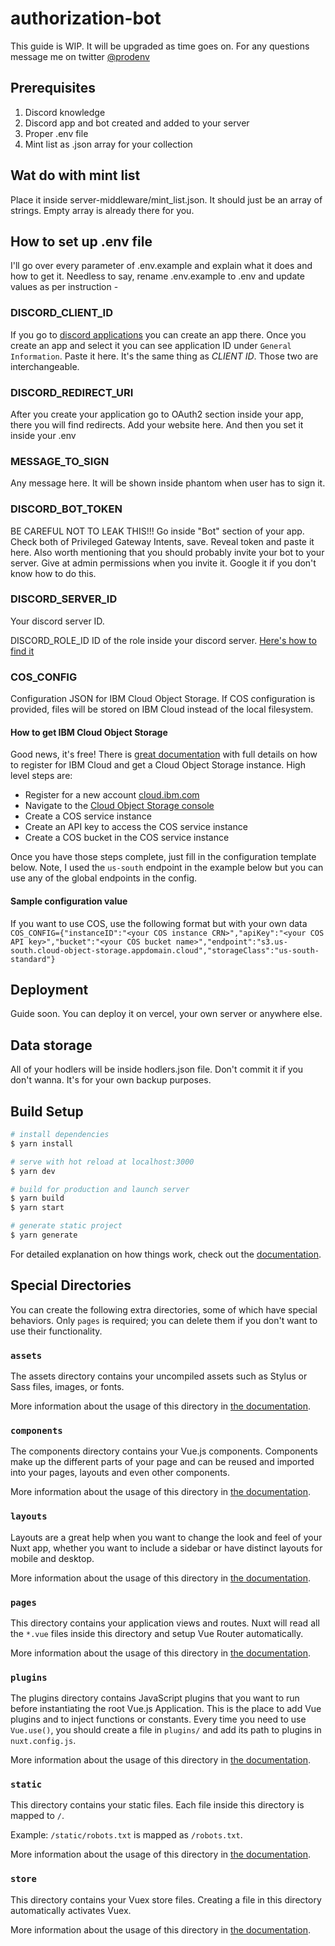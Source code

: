 # authorization-bot

This guide is WIP. It will be upgraded as time goes on. For any questions message me on twitter [@prodenv](https://twitter.com/prodenv)

## Prerequisites
1. Discord knowledge
2. Discord app and bot created and added to your server
3. Proper .env file
4. Mint list as .json array for your collection

## Wat do with mint list

Place it inside server-middleware/mint_list.json. It should just be an array of strings. Empty array is already there for you.

## How to set up .env file
I'll go over every parameter of .env.example and explain what it does and how to get it.
Needless to say, rename .env.example to .env and update values as per instruction -

### DISCORD_CLIENT_ID
If you go to [discord applications](https://discord.com/developers/applications) you can create an app there. Once you create an app and select it you can see application ID under `General Information`. Paste it here. It's the same thing as *CLIENT ID*. Those two are interchangeable.

### DISCORD_REDIRECT_URI
After you create your application go to OAuth2 section inside your app, there you will find redirects. Add your website here. And then you set it inside your .env

### MESSAGE_TO_SIGN
Any message here. It will be shown inside phantom when user has to sign it.

### DISCORD_BOT_TOKEN
BE CAREFUL NOT TO LEAK THIS!!!
Go inside "Bot" section of your app. Check both of Privileged Gateway Intents, save. Reveal token and paste it here.
Also worth mentioning that you should probably invite your bot to your server. Give at admin permissions when you invite it. Google it if you don't know how to do this.

### DISCORD_SERVER_ID
Your discord server ID.

DISCORD_ROLE_ID
ID of the role inside your discord server. [Here's how to find it](https://ozonprice.com/blog/discord-get-role-id/)

### COS_CONFIG
Configuration JSON for IBM Cloud Object Storage. If COS configuration is provided, files will be stored on IBM Cloud instead of the local filesystem.

#### How to get IBM Cloud Object Storage
Good news, it's free! There is [great documentation](https://cloud.ibm.com/docs/cloud-object-storage/about-cos.html#about-ibm-cloud-object-storage) with full details on how to register for IBM Cloud and get a Cloud Object Storage instance. High level steps are:

- Register for a new account [cloud.ibm.com](https://cloud.ibm.com)
- Navigate to the [Cloud Object Storage console](https://cloud.ibm.com/objectstorage/)
- Create a COS service instance
- Create an API key to access the COS service instance
- Create a COS bucket in the COS service instance

Once you have those steps complete, just fill in the configuration template below. Note, I used the `us-south` endpoint in the example below but you can use any of the global endpoints in the config.

#### Sample configuration value
If you want to use COS, use the following format but with your own data `COS_CONFIG={"instanceID":"<your COS instance CRN>","apiKey":"<your COS API key>","bucket":"<your COS bucket name>","endpoint":"s3.us-south.cloud-object-storage.appdomain.cloud","storageClass":"us-south-standard"}`

## Deployment

Guide soon. You can deploy it on vercel, your own server or anywhere else.

## Data storage

All of your hodlers will be inside hodlers.json file. Don't commit it if you don't wanna. It's for your own backup purposes.

## Build Setup

```bash
# install dependencies
$ yarn install

# serve with hot reload at localhost:3000
$ yarn dev

# build for production and launch server
$ yarn build
$ yarn start

# generate static project
$ yarn generate
```

For detailed explanation on how things work, check out the [documentation](https://nuxtjs.org).

## Special Directories

You can create the following extra directories, some of which have special behaviors. Only `pages` is required; you can delete them if you don't want to use their functionality.

### `assets`

The assets directory contains your uncompiled assets such as Stylus or Sass files, images, or fonts.

More information about the usage of this directory in [the documentation](https://nuxtjs.org/docs/2.x/directory-structure/assets).

### `components`

The components directory contains your Vue.js components. Components make up the different parts of your page and can be reused and imported into your pages, layouts and even other components.

More information about the usage of this directory in [the documentation](https://nuxtjs.org/docs/2.x/directory-structure/components).

### `layouts`

Layouts are a great help when you want to change the look and feel of your Nuxt app, whether you want to include a sidebar or have distinct layouts for mobile and desktop.

More information about the usage of this directory in [the documentation](https://nuxtjs.org/docs/2.x/directory-structure/layouts).


### `pages`

This directory contains your application views and routes. Nuxt will read all the `*.vue` files inside this directory and setup Vue Router automatically.

More information about the usage of this directory in [the documentation](https://nuxtjs.org/docs/2.x/get-started/routing).

### `plugins`

The plugins directory contains JavaScript plugins that you want to run before instantiating the root Vue.js Application. This is the place to add Vue plugins and to inject functions or constants. Every time you need to use `Vue.use()`, you should create a file in `plugins/` and add its path to plugins in `nuxt.config.js`.

More information about the usage of this directory in [the documentation](https://nuxtjs.org/docs/2.x/directory-structure/plugins).

### `static`

This directory contains your static files. Each file inside this directory is mapped to `/`.

Example: `/static/robots.txt` is mapped as `/robots.txt`.

More information about the usage of this directory in [the documentation](https://nuxtjs.org/docs/2.x/directory-structure/static).

### `store`

This directory contains your Vuex store files. Creating a file in this directory automatically activates Vuex.

More information about the usage of this directory in [the documentation](https://nuxtjs.org/docs/2.x/directory-structure/store).
